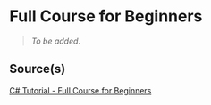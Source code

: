 # Full Course for Beginners

> _To be added_.

## Source(s)

[C# Tutorial - Full Course for Beginners](https://www.youtube.com/watch?v=GhQdlIFylQ8)
